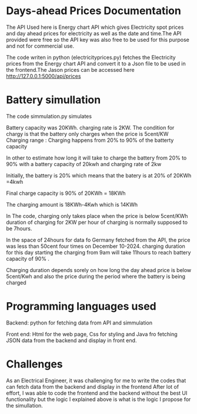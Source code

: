 # Days-ahead Prices  Documentation


 The API Used here is Energy chart API which gives Electricity spot prices and  day ahead  prices for electricity as well as the 
 date and time.The API provided were free so the API key was also free to be used for this purpose and not for commercial use.

The code writen in python (electricityprices.py) fetches the Electricity prices from the Energy
chart API and convert it to a Json file to be used in the frontend.The Jason prices can be accessed here http://127.0.0.1:5000/api/prices

# Battery simullation
The code simmulation.py simulates 

Battery capacity was 20KWh.
charging rate is 2KW. 
The condition for chargy is that the battery only charges when the  price is 5cent/KW
Charging range : Charging happens from 20% to 90% of the batterty capacity

In other to estimate how long it will take to charge the battery from 20% to 90% with a battery capacity of 20kwh and charging rate of 2kw

Initially, the battery is 20% which means that the batery is at 20% of 20KWh =4kwh

Final charge capacity is 90% of 20KWh = 18KWh

The charging amount is 18KWh-4Kwh which is 14KWh

In The code, charging only takes place when the price is below 5cent/KWh 
duration of charging for 2KW per hour of charging  is normally supposed to be 7hours.

In the space of 24hours for data fo Germany fetched from the API, the price was less than 50cent four times on December 10-2024.
charging duration for this day starting the charging from 9am will take 11hours to reach battery capacity of 90% .

Charging duration depends sorely on how long the day ahead price is below 5cent/Kwh and also the price during the period where the battery is being charged

# Programming languages used

Backend: python for fetching data from API and simmulation

Front end: Html for the web page, Css for styling and Java fro fetching JSON data from the backend and display in front end.

# Challenges
As an Electrical Engineer, it was challenging for me to write the codes that can fetch data from the backend and display in the frontend 
After lot of effort, I was able to code the frontend and the backend without the best UI functionality but the logic I explained above is what is the logic I propose for the simullation.
